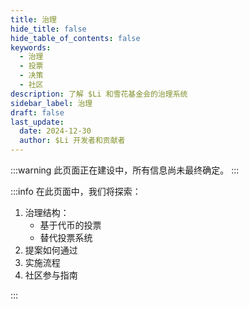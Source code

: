 ```yaml
---
title: 治理
hide_title: false
hide_table_of_contents: false
keywords:
  - 治理
  - 投票
  - 决策
  - 社区
description: 了解 $Li 和雪花基金会的治理系统
sidebar_label: 治理
draft: false
last_update:
  date: 2024-12-30
  author: $Li 开发者和贡献者
---
```


:::warning
此页面正在建设中，所有信息尚未最终确定。
:::

:::info
在此页面中，我们将探索：

1. 治理结构：
   - 基于代币的投票
   - 替代投票系统
2. 提案如何通过
3. 实施流程
4. 社区参与指南

:::

